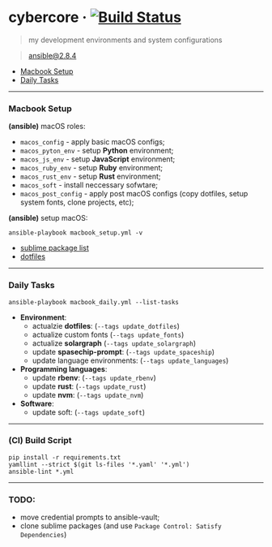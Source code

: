 # cybercore &middot; [![Build Status](https://travis-ci.org/0exp/cybercore.svg?branch=master)](https://travis-ci.org/0exp/cybercore)

> my development environments and system configurations

> ansible@2.8.4

- [Macbook Setup](#macbook-setup)
- [Daily Tasks](#daily-tasks)

---

### Macbook Setup

**(ansible)** macOS roles:
  - `macos_config` - apply basic macOS configs;
  - `macos_pyton_env` - setup **Python** environment;
  - `macos_js_env` - setup **JavaScript** environment;
  - `macos_ruby_env` - setup **Ruby** environment;
  - `macos_rust_env` - setup **Rust** environment;
  - `macos_soft` - install neccessary sofwtare;
  - `macos_post_config` - apply post macOS configs (copy dotfiles, setup system fonts, clone projects, etc);

**(ansible)** setup macOS:
```shell
ansible-playbook macbook_setup.yml -v
```

- [sublime package list](dotfiles/sublime/packages.md)
- [dotfiles](dotfiles)

---

### Daily Tasks

```shell
ansible-playbook macbook_daily.yml --list-tasks
```

- **Environment**:
  - actualzie **dotfiles**: (`--tags update_dotfiles`)
  - actualize custom fonts (`--tags update_fonts`)
  - actualize **solargraph** (`--tags update_solargraph`)
  - update **spasechip-prompt**: (`--tags update_spaceship`)
  - update language environments: (`--tags update_languages`)
- **Programming languages**:
  - update **rbenv**: (`--tags update_rbenv`)
  - update **rust**: (`--tags update_rust`)
  - update **nvm**: (`--tags update_nvm`)
- **Software**:
  - update soft: (`--tags update_soft`)

---

### (CI) Build Script

```shell
pip install -r requirements.txt
yamllint --strict $(git ls-files '*.yaml' '*.yml')
ansible-lint *.yml
```

---

### TODO:

- move credential prompts to ansible-vault;
- clone sublime packages (and use `Package Control: Satisfy Dependencies`)

